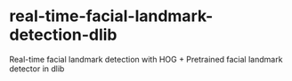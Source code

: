 # real-time-facial-landmark-detection-dlib
Real-time facial landmark detection with HOG + Pretrained facial landmark detector in dlib
